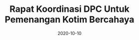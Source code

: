 ---
title: Rapat Koordinasi DPC Untuk Pemenangan Kotim Bercahaya
date: 2020-10-10
gallery: 
    - type: image
      media: '/img/content/rapat-koordinasi.jpg'
      caption: 'Jajaran pengurus DPC PKS MB. Ketapang berfoto setelah rapat koordinasi untuk pemenangan pasangan Kotim Bercahaya.'
      aspect-ratio: '16:9'
---